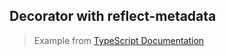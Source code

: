 ## Decorator with reflect-metadata ##

> Example from [TypeScript Documentation](https://www.typescriptlang.org/docs/handbook/decorators.html#property-decorators)
